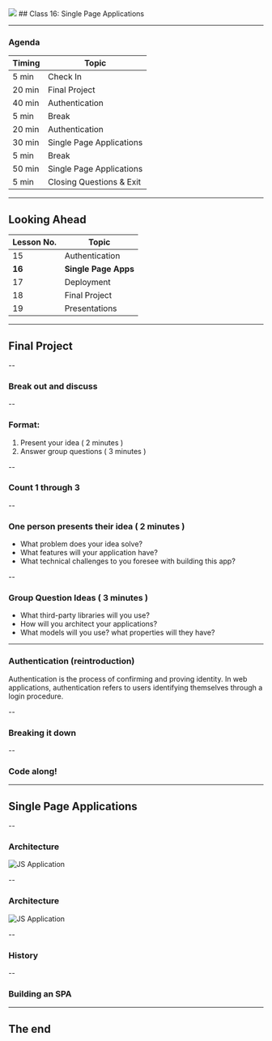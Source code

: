 

<img src="https://ga-core.s3.amazonaws.com/production/uploads/program/default_image/5225/JS-logo-official.png" style="max-width: 100px; border: none; box-shadow: none" />
## Class 16: Single Page Applications

---
### Agenda
| Timing | Topic                                    |
| ------ | ---------------------------------------- |
| 5  min | Check In                                 |
| 20 min | Final Project                            |
| 40 min | Authentication                           |
| 5  min | Break                                    |
| 20 min | Authentication                           |
| 30 min | Single Page Applications                 |
| 5  min | Break                                    |
| 50 min | Single Page Applications                 |
| 5  min | Closing Questions & Exit                 |

---
## Looking Ahead
| Lesson No. |        Topic             |
| ---------- | -----------------------  |
|     15     |   Authentication         |
|   **16**   | **Single Page Apps**     |
|     17     |   Deployment             |
|     18     |   Final Project          |
|     19     |   Presentations          |

---
## Final Project

--
### Break out and discuss

--
### Format:
1. Present your idea ( 2 minutes )
2. Answer group questions ( 3 minutes )

--
### Count 1 through 3

--
### One person presents their idea ( 2 minutes )
- What problem does your idea solve?
- What features will your application have?
- What technical challenges to you foresee with building this app?

--
### Group Question Ideas ( 3 minutes )
- What third-party libraries will you use?
- How will you architect your applications?
- What models will you use? what properties will they have?

---
### Authentication (reintroduction)
Authentication is the process of confirming and proving identity. In web applications, authentication refers to users identifying themselves through a login procedure.

--
### Breaking it down

--
### Code along!

---
## Single Page Applications

--
### Architecture
![JS Application](images/01-fig.jpg)

--
### Architecture
![JS Application](images/02-fig.jpg)

--
### History

--
### Building an SPA

---
## The end
